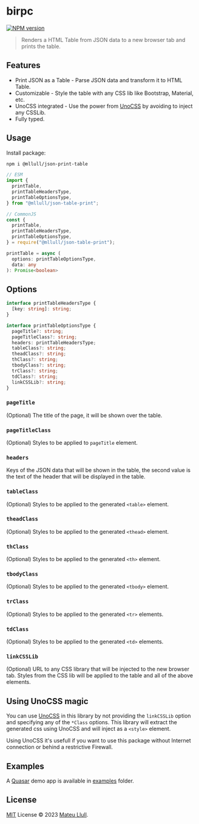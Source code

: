 # birpc

[![NPM version](https://img.shields.io/npm/v/birpc?color=a1b858&label=)](https://www.npmjs.com/package/birpc)

> Renders a HTML Table from JSON data to a new browser tab and prints the table.

## Features

- Print JSON as a Table - Parse JSON data and transform it to HTML Table.
- Customizable - Style the table with any CSS lib like Bootstrap, Material, etc.
- UnoCSS integrated - Use the power from [UnoCSS](https://github.com/unocss/unocss) by avoiding to inject any CSSLib.
- Fully typed.

## Usage

Install package:

```bash
npm i @mllull/json-print-table
```

```ts
// ESM
import {
  printTable,
  printTableHeadersType,
  printTableOptionsType,
} from "@mllull/json-table-print";

// CommonJS
const {
  printTable,
  printTableHeadersType,
  printTableOptionsType,
} = require("@mllull/json-table-print");
```

```ts
printTable = async (
  options: printTableOptionsType,
  data: any
): Promise<boolean>
```


## Options

```ts
interface printTableHeadersType {
  [key: string]: string;
}

interface printTableOptionsType {
  pageTitle?: string;
  pageTitleClass?: string;
  headers: printTableHeadersType;
  tableClass?: string;
  theadClass?: string;
  thClass?: string;
  tbodyClass?: string;
  trClass?: string;
  tdClass?: string;
  linkCSSLib?: string;
}
```

### `pageTitle`

(Optional) The title of the page, it will be shown over the table.

### `pageTitleClass`

(Optional) Styles to be applied to `pageTitle` element.

### `headers`

Keys of the JSON data that will be shown in the table, the second value is the text of the header that will be displayed in the table.

### `tableClass`

(Optional) Styles to be applied to the generated `<table>` element.

### `theadClass`

(Optional) Styles to be applied to the generated `<thead>` element.

### `thClass`

(Optional) Styles to be applied to the generated `<th>` element.

### `tbodyClass`

(Optional) Styles to be applied to the generated `<tbody>` element.


### `trClass`

(Optional) Styles to be applied to the generated `<tr>` elements.


### `tdClass`

(Optional) Styles to be applied to the generated `<td>` elements.

### `linkCSSLib`

(Optional) URL to any CSS library that will be injected to the new browser tab. Styles from the CSS lib will be applied to the table and all of the above elements.


## Using UnoCSS magic

You can use [UnoCSS](https://github.com/unocss/unocss) in this library by not providing the `linkCSSLib` option and specifying any of the `*Class` options. This library will extract the generated css using UnoCSS and will inject as a `<style>` element.

Using UnoCSS it's usefull if you want to use this package without Internet connection or behind a restrictive Firewall.

## Examples

A [Quasar](https://quasar.dev/) demo app is available in [examples](./examples/) folder.


## License

[MIT](./LICENSE) License © 2023 [Mateu Llull](https://github.com/mllull).

<!-- Badges -->

[npm-version-src]: https://img.shields.io/npm/v/get-port-please?style=flat&colorA=18181B&colorB=F0DB4F
[npm-version-href]: https://npmjs.com/package/get-port-please
[npm-downloads-src]: https://img.shields.io/npm/dm/get-port-please?style=flat&colorA=18181B&colorB=F0DB4F
[npm-downloads-href]: https://npmjs.com/package/get-port-please
[codecov-src]: https://img.shields.io/codecov/c/gh/unjs/get-port-please/main?style=flat&colorA=18181B&colorB=F0DB4F
[codecov-href]: https://codecov.io/gh/unjs/get-port-please
[license-src]: https://img.shields.io/github/license/unjs/get-port-please.svg?style=flat&colorA=18181B&colorB=F0DB4F
[license-href]: https://github.com/unjs/get-port-please/blob/main/LICENSE
[jsdocs-src]: https://img.shields.io/badge/jsDocs.io-reference-18181B?style=flat&colorA=18181B&colorB=F0DB4F
[jsdocs-href]: https://www.jsdocs.io/package/get-port-please

